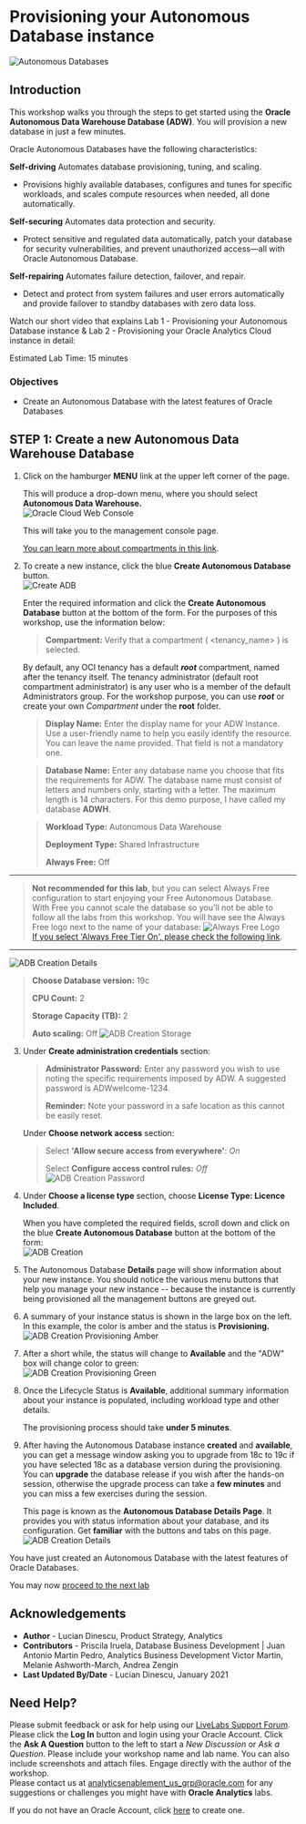 # Provisioning your Autonomous Database instance

![Autonomous Databases](./images/adb_banner2.png)

## Introduction

This workshop walks you through the steps to get started using the **Oracle Autonomous Data Warehouse Database (ADW)**. You will provision a new database in just a few minutes.

Oracle Autonomous Databases have the following characteristics:

**Self-driving**
Automates database provisioning, tuning, and scaling.

- Provisions highly available databases, configures and tunes for specific workloads, and scales compute resources when needed, all done automatically.

**Self-securing**
Automates data protection and security.

- Protect sensitive and regulated data automatically, patch your database for security vulnerabilities, and prevent unauthorized access—all with Oracle Autonomous Database.

**Self-repairing**
Automates failure detection, failover, and repair.

- Detect and protect from system failures and user errors automatically and provide failover to standby databases with zero data loss.

Watch our short video that explains Lab 1 - Provisioning your Autonomous Database instance & Lab 2 - Provisioning your Oracle Analytics Cloud instance in detail:

[](youtube:rpKwrm-7eCk)

Estimated Lab Time: 15 minutes

### Objectives 
- Create an Autonomous Database with the latest features of Oracle Databases

## **STEP 1**: Create a new Autonomous Data Warehouse Database

1. Click on the hamburger **MENU** link at the upper left corner of the page.

    This will produce a drop-down menu, where you should select **Autonomous Data Warehouse.**  
    ![Oracle Cloud Web Console](./images/lab100_1a.png)

    This will take you to the management console page.

    [You can learn more about compartments in this link](https://docs.cloud.oracle.com/en-us/iaas/Content/Identity/Tasks/managingcompartments.htm).

2. To create a new instance, click the blue **Create Autonomous Database** button.  
![Create ADB](./images/lab100_2small.png)

    Enter the required information and click the **Create Autonomous Database** button at the bottom of the form. For the purposes of this workshop, use the information below:

    >**Compartment:** Verify that a compartment ( &lt;tenancy_name&gt; ) is selected.

    By default, any OCI tenancy has a default ***root*** compartment, named after the tenancy itself. The tenancy administrator (default root compartment administrator) is any user who is a member of the default Administrators group. For the workshop purpose, you can use ***root*** or create your own _Compartment_ under the **root** folder.

     > **Display Name:** Enter the display name for your ADW Instance. Use a user-friendly name to help you easily identify the resource. You can leave the name provided. That field is not a mandatory one.

    > **Database Name:** Enter any database name you choose that fits the requirements for ADW. The database name must consist of letters and numbers only, starting with a letter. The maximum length is 14 characters. For this demo purpose, I have called my database **ADWH**.

    >
    > **Workload Type:** Autonomous Data Warehouse  
    >
    > **Deployment Type:** Shared Infrastructure
    >
    > **Always Free:** Off
---
   > **Not recommended for this lab**, but you can select Always Free configuration to start enjoying your Free Autonomous Database.  
     With Free you cannot scale the database so you'll not be able to follow all the labs from this workshop.
    You will have see the Always Free logo next to the name of your database: ![Always Free Logo](./images/always_free_logo.png)  
    [If you select 'Always Free Tier On', please check the following link](https://www.oracle.com/uk/cloud/free/#always-free).
---
   ![ADB Creation Details](./images/lab100_3a.png)

   > **Choose Database version:** 19c
   >
   > **CPU Count:** 2
   >
   > **Storage Capacity (TB):** 2
   >
   > **Auto scaling:** Off
   ![ADB Creation Storage](./images/lab100_4a.png)

3. Under **Create administration credentials** section:

    > **Administrator Password:** Enter any password you wish to use noting the specific requirements imposed by ADW. A suggested password is ADWwelcome-1234.
    >
    > **Reminder:** Note your password in a safe location as this cannot be easily reset.

    Under **Choose network access** section:

    > Select **'Allow secure access from everywhere'**: *On*
    >
    > Select **Configure access control rules:** *Off*  
    ![ADB Creation Password](./images/lab100_5.png)

4. Under **Choose a license type** section, choose **License Type: Licence Included**.

    When you have completed the required fields, scroll down and click on the blue **Create Autonomous Database** button at the bottom of the form:  
    ![ADB Creation](./images/lab100_6.png)

5. The Autonomous Database **Details** page will show information about your new instance. You should notice the various menu buttons that help you manage your new instance -- because the instance is currently being provisioned all the management buttons are greyed out.


6. A summary of your instance status is shown in the large box on the left. In this example, the color is amber and the status is **Provisioning.**  
![ADB Creation Provisioning Amber](./images/lab100_8.png)

7. After a short while, the status will change to **Available** and the "ADW" box will change color to green:  
![ADB Creation Provisioning Green](./images/lab100_9.png)

8. Once the Lifecycle Status is **Available**, additional summary information about your instance is populated, including workload type and other details.

    The provisioning process should take **under 5 minutes**.

9. After having the Autonomous Database instance **created** and **available**, you can get a message window asking you to upgrade from 18c to 19c if you have selected 18c as a database version during the provisioning. You can **upgrade** the database release if you wish after the hands-on session, otherwise the upgrade process can take a **few minutes** and you can miss a few exercises during the session.

    This page is known as the **Autonomous Database Details Page**. It provides you with status information about your database, and its configuration. Get **familiar** with the buttons and tabs on this page.  
    ![ADB Creation Details](./images/lab100_adw_readya.png)

You have just created an Autonomous Database with the latest features of Oracle Databases.

You may now [proceed to the next lab](#next)

## **Acknowledgements**

- **Author** - Lucian Dinescu, Product Strategy, Analytics
- **Contributors** - Priscila Iruela, Database Business Development | Juan Antonio Martin Pedro, Analytics Business Development Victor Martin, Melanie Ashworth-March, Andrea Zengin
- **Last Updated By/Date** - Lucian Dinescu, January 2021

## Need Help?
Please submit feedback or ask for help using our [LiveLabs Support Forum](https://community.oracle.com/tech/developers/categories/livelabsdiscussions). Please click the **Log In** button and login using your Oracle Account. Click the **Ask A Question** button to the left to start a *New Discussion* or *Ask a Question*.  Please include your workshop name and lab name.  You can also include screenshots and attach files.  Engage directly with the author of the workshop.  
Please contact us at  analyticsenablement_us_grp@oracle.com for any suggestions or challenges you might have with **Oracle Analytics** labs.

If you do not have an Oracle Account, click [here](https://profile.oracle.com/myprofile/account/create-account.jspx) to create one.